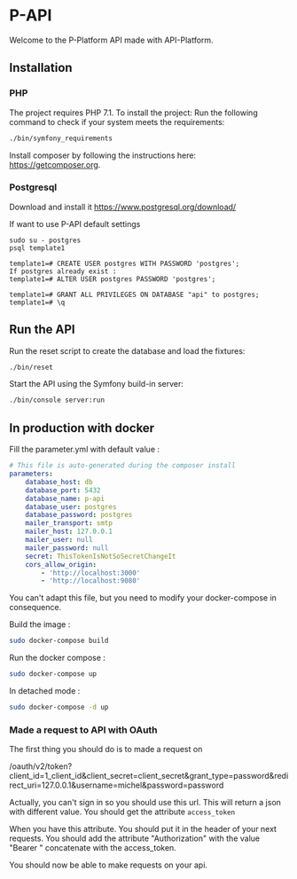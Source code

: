 P-API
=====

Welcome to the P-Platform API made with API-Platform.

Installation
------------

### PHP

The project requires PHP 7.1. To install the project:
Run the following command to check if your system meets the requirements:

```sh
./bin/symfony_requirements
```

Install composer by following the instructions here: https://getcomposer.org.

### Postgresql
Download and install it https://www.postgresql.org/download/

If want to use P-API default settings
```
sudo su - postgres
psql template1

template1=# CREATE USER postgres WITH PASSWORD 'postgres';
If postgres already exist :
template1=# ALTER USER postgres PASSWORD 'postgres';

template1=# GRANT ALL PRIVILEGES ON DATABASE "api" to postgres;
template1=# \q
```

Run the API
-----------

Run the reset script to create the database and load the fixtures:

```sh
./bin/reset
```

Start the API using the Symfony build-in server:

```sh
./bin/console server:run
```


## In production with docker

Fill the parameter.yml with default value :
```yaml
# This file is auto-generated during the composer install
parameters:
    database_host: db
    database_port: 5432
    database_name: p-api
    database_user: postgres
    database_password: postgres
    mailer_transport: smtp
    mailer_host: 127.0.0.1
    mailer_user: null
    mailer_password: null
    secret: ThisTokenIsNotSoSecretChangeIt
    cors_allow_origin:
        - 'http://localhost:3000'
        - 'http://localhost:9080'

```

You can't adapt this file, but you need to modify your docker-compose in consequence.

Build the image :

```sh
sudo docker-compose build
```

Run the docker compose :

```sh
sudo docker-compose up
```

In detached mode :

```sh
sudo docker-compose -d up
```

### Made a request to API with OAuth

The first thing you should do is to made a request on 

/oauth/v2/token?client_id=1_client_id&client_secret=client_secret&grant_type=password&redirect_uri=127.0.0.1&username=michel&password=password

Actually, you can't sign in so you should use this url.
This will return a json with different value. You should get the attribute `access_token`

When you have this attribute. You should put it in the header of your next requests. 
You should add the attribute "Authorization" with the value "Bearer " concatenate with the access_token. 

You should now be able to make requests on your api.



